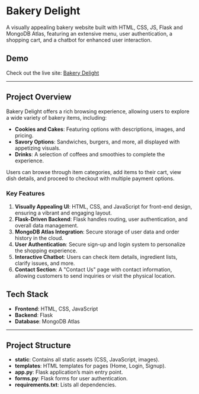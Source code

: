 # Bakery Delight

A visually appealing bakery website built with HTML, CSS, JS, Flask and MongoDB Atlas, featuring an extensive menu, user authentication, a shopping cart, and a chatbot for enhanced user interaction.

## Demo
Check out the live site: [Bakery Delight](https://bakery-delight.onrender.com/)

---

## Project Overview

Bakery Delight offers a rich browsing experience, allowing users to explore a wide variety of bakery items, including:
- **Cookies and Cakes**: Featuring options with descriptions, images, and pricing.
- **Savory Options**: Sandwiches, burgers, and more, all displayed with appetizing visuals.
- **Drinks**: A selection of coffees and smoothies to complete the experience.

Users can browse through item categories, add items to their cart, view dish details, and proceed to checkout with multiple payment options.

### Key Features
1. **Visually Appealing UI**: HTML, CSS, and JavaScript for front-end design, ensuring a vibrant and engaging layout.
2. **Flask-Driven Backend**: Flask handles routing, user authentication, and overall data management.
3. **MongoDB Atlas Integration**: Secure storage of user data and order history in the cloud.
4. **User Authentication**: Secure sign-up and login system to personalize the shopping experience.
5. **Interactive Chatbot**: Users can check item details, ingredient lists, clarify issues, and more.
6. **Contact Section**: A "Contact Us" page with contact information, allowing customers to send inquiries or visit the physical location.

## Tech Stack

- **Frontend**: HTML, CSS, JavaScript
- **Backend**: Flask
- **Database**: MongoDB Atlas

---

## Project Structure

- **static**: Contains all static assets (CSS, JavaScript, images).
- **templates**: HTML templates for pages (Home, Login, Signup).
- **app.py**: Flask application’s main entry point.
- **forms.py**: Flask forms for user authentication.
- **requirements.txt**: Lists all dependencies.
